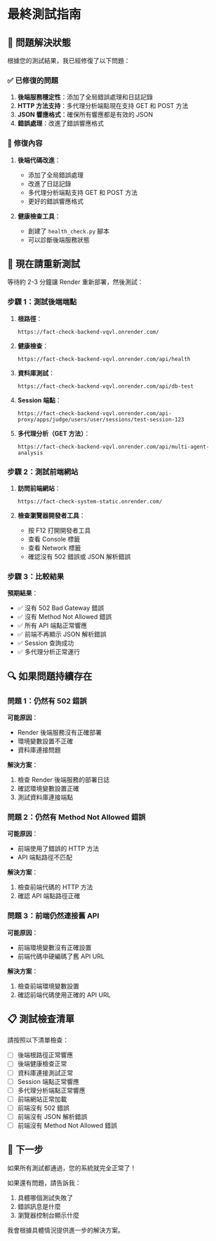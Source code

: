 # 最終測試指南

## 🎯 問題解決狀態

根據您的測試結果，我已經修復了以下問題：

### ✅ **已修復的問題**

1. **後端服務穩定性**：添加了全局錯誤處理和日誌記錄
2. **HTTP 方法支持**：多代理分析端點現在支持 GET 和 POST 方法
3. **JSON 響應格式**：確保所有響應都是有效的 JSON
4. **錯誤處理**：改進了錯誤響應格式

### 🔧 **修復內容**

1. **後端代碼改進**：
   - 添加了全局錯誤處理
   - 改進了日誌記錄
   - 多代理分析端點支持 GET 和 POST 方法
   - 更好的錯誤響應格式

2. **健康檢查工具**：
   - 創建了 `health_check.py` 腳本
   - 可以診斷後端服務狀態

## 🧪 **現在請重新測試**

等待約 2-3 分鐘讓 Render 重新部署，然後測試：

### 步驟 1：測試後端端點

1. **根路徑**：
   ```
   https://fact-check-backend-vqvl.onrender.com/
   ```

2. **健康檢查**：
   ```
   https://fact-check-backend-vqvl.onrender.com/api/health
   ```

3. **資料庫測試**：
   ```
   https://fact-check-backend-vqvl.onrender.com/api/db-test
   ```

4. **Session 端點**：
   ```
   https://fact-check-backend-vqvl.onrender.com/api-proxy/apps/judge/users/user/sessions/test-session-123
   ```

5. **多代理分析（GET 方法）**：
   ```
   https://fact-check-backend-vqvl.onrender.com/api/multi-agent-analysis
   ```

### 步驟 2：測試前端網站

1. **訪問前端網站**：
   ```
   https://fact-check-system-static.onrender.com/
   ```

2. **檢查瀏覽器開發者工具**：
   - 按 F12 打開開發者工具
   - 查看 Console 標籤
   - 查看 Network 標籤
   - 確認沒有 502 錯誤或 JSON 解析錯誤

### 步驟 3：比較結果

**預期結果**：
- ✅ 沒有 502 Bad Gateway 錯誤
- ✅ 沒有 Method Not Allowed 錯誤
- ✅ 所有 API 端點正常響應
- ✅ 前端不再顯示 JSON 解析錯誤
- ✅ Session 查詢成功
- ✅ 多代理分析正常運行

## 🔍 **如果問題持續存在**

### 問題 1：仍然有 502 錯誤

**可能原因**：
- Render 後端服務沒有正確部署
- 環境變數設置不正確
- 資料庫連接問題

**解決方案**：
1. 檢查 Render 後端服務的部署日誌
2. 確認環境變數設置正確
3. 測試資料庫連接端點

### 問題 2：仍然有 Method Not Allowed 錯誤

**可能原因**：
- 前端使用了錯誤的 HTTP 方法
- API 端點路徑不匹配

**解決方案**：
1. 檢查前端代碼的 HTTP 方法
2. 確認 API 端點路徑正確

### 問題 3：前端仍然連接舊 API

**可能原因**：
- 前端環境變數沒有正確設置
- 前端代碼中硬編碼了舊 API URL

**解決方案**：
1. 檢查前端環境變數設置
2. 確認前端代碼使用正確的 API URL

## 📋 **測試檢查清單**

請按照以下清單檢查：

- [ ] 後端根路徑正常響應
- [ ] 後端健康檢查正常
- [ ] 資料庫連接測試正常
- [ ] Session 端點正常響應
- [ ] 多代理分析端點正常響應
- [ ] 前端網站正常加載
- [ ] 前端沒有 502 錯誤
- [ ] 前端沒有 JSON 解析錯誤
- [ ] 前端沒有 Method Not Allowed 錯誤

## 🚀 **下一步**

如果所有測試都通過，您的系統就完全正常了！

如果還有問題，請告訴我：
1. 具體哪個測試失敗了
2. 錯誤訊息是什麼
3. 瀏覽器控制台顯示什麼

我會根據具體情況提供進一步的解決方案。
